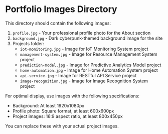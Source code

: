 # Portfolio Images Directory

This directory should contain the following images:

1. `profile.jpg` - Your professional profile photo for the About section
2. `background.jpg` - Dark cyberpunk-themed background image for the site
3. Projects folder:
   - `iot-monitoring.jpg` - Image for IoT Monitoring System project
   - `management-system.jpg` - Image for Resource Management System project
   - `prediction-model.jpg` - Image for Predictive Analytics Model project
   - `home-automation.jpg` - Image for Home Automation System project
   - `api-service.jpg` - Image for RESTful API Service project
   - `image-recognition.jpg` - Image for Image Recognition System project

For optimal display, use images with the following specifications:
- Background: At least 1920x1080px
- Profile photo: Square format, at least 600x600px
- Project images: 16:9 aspect ratio, at least 800x450px

You can replace these with your actual project images.
